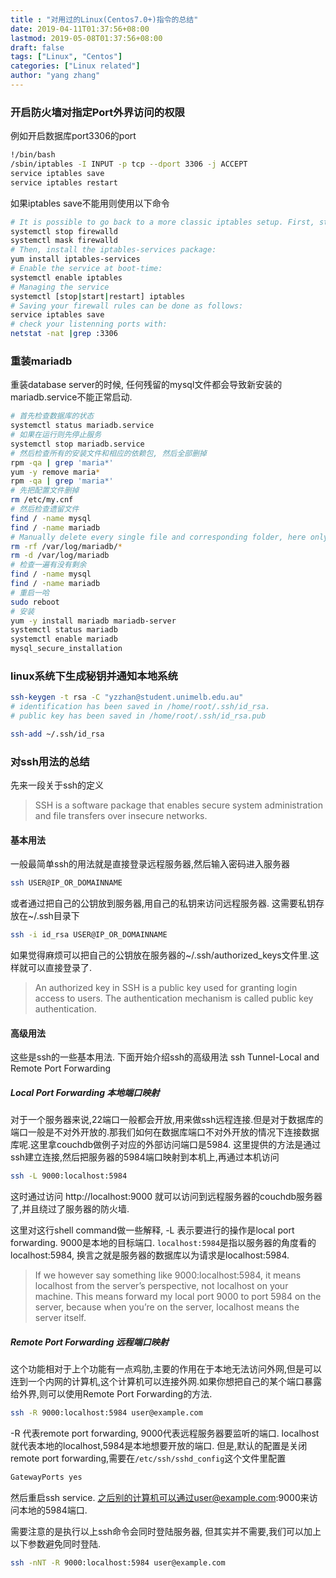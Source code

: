 ```yaml
---
title : "对用过的Linux(Centos7.0+)指令的总结"
date: 2019-04-11T01:37:56+08:00
lastmod: 2019-05-08T01:37:56+08:00
draft: false
tags: ["Linux", "Centos"]
categories: ["Linux related"]
author: "yang zhang"
---
```

### 开启防火墙对指定Port外界访问的权限
例如开启数据库port3306的port
```bash
!/bin/bash
/sbin/iptables -I INPUT -p tcp --dport 3306 -j ACCEPT
service iptables save
service iptables restart
```
如果iptables save不能用则使用以下命令
```bash
# It is possible to go back to a more classic iptables setup. First, stop and mask the firewalld service:
systemctl stop firewalld
systemctl mask firewalld
# Then, install the iptables-services package:
yum install iptables-services
# Enable the service at boot-time:
systemctl enable iptables
# Managing the service
systemctl [stop|start|restart] iptables
# Saving your firewall rules can be done as follows:
service iptables save
# check your listenning ports with:
netstat -nat |grep :3306
```

### 重装mariadb
重装database server的时候, 任何残留的mysql文件都会导致新安装的mariadb.service不能正常启动.
```bash
# 首先检查数据库的状态
systemctl status mariadb.service
# 如果在运行则先停止服务
systemctl stop mariadb.service
# 然后检查所有的安装文件和相应的依赖包, 然后全部删掉
rpm -qa | grep 'maria*'
yum -y remove maria*
rpm -qa | grep 'maria*'
# 先把配置文件删掉
rm /etc/my.cnf
# 然后检查遗留文件
find / -name mysql
find / -name mariadb
# Manually delete every single file and corresponding folder, here only shows part of code as example. 
rm -rf /var/log/mariadb/*
rm -d /var/log/mariadb
# 检查一遍有没有剩余
find / -name mysql
find / -name mariadb
# 重启一哈
sudo reboot
# 安装
yum -y install mariadb mariadb-server
systemctl status mariadb
systemctl enable mariadb
mysql_secure_installation
```

### linux系统下生成秘钥并通知本地系统
```bash
ssh-keygen -t rsa -C "yzzhan@student.unimelb.edu.au"
# identification has been saved in /home/root/.ssh/id_rsa.
# public key has been saved in /home/root/.ssh/id_rsa.pub

ssh-add ~/.ssh/id_rsa

```

### 对ssh用法的总结
先来一段关于ssh的定义
> SSH is a software package that enables secure system administration and file transfers over insecure networks.

#### 基本用法
一般最简单ssh的用法就是直接登录远程服务器,然后输入密码进入服务器
```bash
ssh USER@IP_OR_DOMAINNAME
```
或者通过把自己的公钥放到服务器,用自己的私钥来访问远程服务器. 这需要私钥存放在~/.ssh目录下
```bash
ssh -i id_rsa USER@IP_OR_DOMAINNAME
```
如果觉得麻烦可以把自己的公钥放在服务器的~/.ssh/authorized_keys文件里.这样就可以直接登录了.
> An authorized key in SSH is a public key used for granting login access to users. The authentication mechanism is called public key authentication.

#### 高级用法
这些是ssh的一些基本用法. 下面开始介绍ssh的高级用法 ssh Tunnel-Local and Remote Port Forwarding

##### Local Port Forwarding 本地端口映射
对于一个服务器来说,22端口一般都会开放,用来做ssh远程连接.但是对于数据库的端口一般是不对外开放的.那我们如何在数据库端口不对外开放的情况下连接数据库呢.这里拿couchdb做例子对应的外部访问端口是5984.
这里提供的方法是通过ssh建立连接,然后把服务器的5984端口映射到本机上,再通过本机访问
```bash
ssh -L 9000:localhost:5984
```
这时通过访问 http://localhost:9000 就可以访问到远程服务器的couchdb服务器了,并且绕过了服务器的防火墙.

这里对这行shell command做一些解释, -L 表示要进行的操作是local port forwarding. 9000是本地的目标端口. `localhost:5984`是指以服务器的角度看的localhost:5984, 换言之就是服务器的数据库以为请求是localhost:5984.
> If we however say something like 9000:localhost:5984, it means localhost from the server’s perspective, not localhost on your machine. This means forward my local port 9000 to port 5984 on the server, because when you’re on the server, localhost means the server itself.

##### Remote Port Forwarding 远程端口映射
这个功能相对于上个功能有一点鸡肋,主要的作用在于本地无法访问外网,但是可以连到一个内网的计算机,这个计算机可以连接外网.如果你想把自己的某个端口暴露给外界,则可以使用Remote Port Forwarding的方法.
```bash
ssh -R 9000:localhost:5984 user@example.com
```
-R 代表remote port forwarding, 9000代表远程服务器要监听的端口. localhost就代表本地的localhost,5984是本地想要开放的端口. 但是,默认的配置是关闭remote port forwarding,需要在`/etc/ssh/sshd_config`这个文件里配置
```bash
GatewayPorts yes
```
然后重启ssh service. 之后别的计算机可以通过user@example.com:9000来访问本地的5984端口.

需要注意的是执行以上ssh命令会同时登陆服务器, 但其实并不需要,我们可以加上以下参数避免同时登陆.
```bash
ssh -nNT -R 9000:localhost:5984 user@example.com
```

